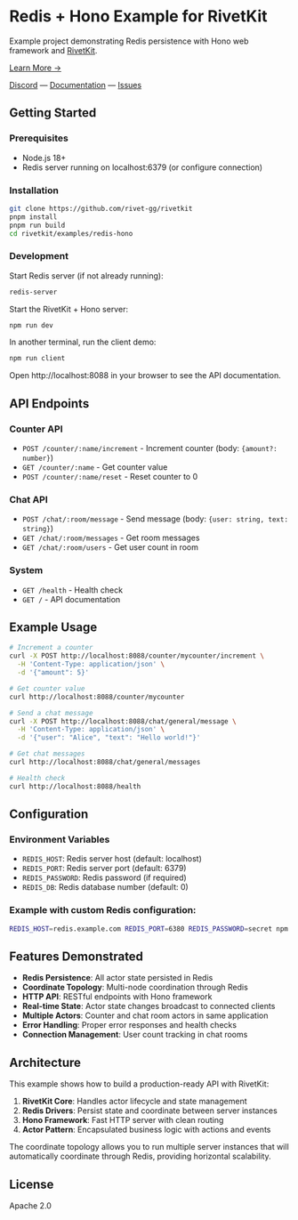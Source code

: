 # Redis + Hono Example for RivetKit

Example project demonstrating Redis persistence with Hono web framework and [RivetKit](https://rivetkit.org).

[Learn More →](https://github.com/rivet-gg/rivetkit)

[Discord](https://rivet.gg/discord) — [Documentation](https://rivetkit.org) — [Issues](https://github.com/rivet-gg/rivetkit/issues)

## Getting Started

### Prerequisites

- Node.js 18+
- Redis server running on localhost:6379 (or configure connection)

### Installation

```sh
git clone https://github.com/rivet-gg/rivetkit
pnpm install
pnpm run build
cd rivetkit/examples/redis-hono
```

### Development

Start Redis server (if not already running):
```sh
redis-server
```

Start the RivetKit + Hono server:
```sh
npm run dev
```

In another terminal, run the client demo:
```sh
npm run client
```

Open http://localhost:8088 in your browser to see the API documentation.

## API Endpoints

### Counter API
- `POST /counter/:name/increment` - Increment counter (body: `{amount?: number}`)
- `GET /counter/:name` - Get counter value
- `POST /counter/:name/reset` - Reset counter to 0

### Chat API
- `POST /chat/:room/message` - Send message (body: `{user: string, text: string}`)
- `GET /chat/:room/messages` - Get room messages
- `GET /chat/:room/users` - Get user count in room

### System
- `GET /health` - Health check
- `GET /` - API documentation

## Example Usage

```bash
# Increment a counter
curl -X POST http://localhost:8088/counter/mycounter/increment \
  -H 'Content-Type: application/json' \
  -d '{"amount": 5}'

# Get counter value
curl http://localhost:8088/counter/mycounter

# Send a chat message
curl -X POST http://localhost:8088/chat/general/message \
  -H 'Content-Type: application/json' \
  -d '{"user": "Alice", "text": "Hello world!"}'

# Get chat messages
curl http://localhost:8088/chat/general/messages

# Health check
curl http://localhost:8088/health
```

## Configuration

### Environment Variables

- `REDIS_HOST`: Redis server host (default: localhost)
- `REDIS_PORT`: Redis server port (default: 6379)
- `REDIS_PASSWORD`: Redis password (if required)
- `REDIS_DB`: Redis database number (default: 0)

### Example with custom Redis configuration:

```sh
REDIS_HOST=redis.example.com REDIS_PORT=6380 REDIS_PASSWORD=secret npm run dev
```

## Features Demonstrated

- **Redis Persistence**: All actor state persisted in Redis
- **Coordinate Topology**: Multi-node coordination through Redis
- **HTTP API**: RESTful endpoints with Hono framework
- **Real-time State**: Actor state changes broadcast to connected clients
- **Multiple Actors**: Counter and chat room actors in same application
- **Error Handling**: Proper error responses and health checks
- **Connection Management**: User count tracking in chat rooms

## Architecture

This example shows how to build a production-ready API with RivetKit:

1. **RivetKit Core**: Handles actor lifecycle and state management
2. **Redis Drivers**: Persist state and coordinate between server instances
3. **Hono Framework**: Fast HTTP server with clean routing
4. **Actor Pattern**: Encapsulated business logic with actions and events

The coordinate topology allows you to run multiple server instances that will automatically coordinate through Redis, providing horizontal scalability.

## License

Apache 2.0